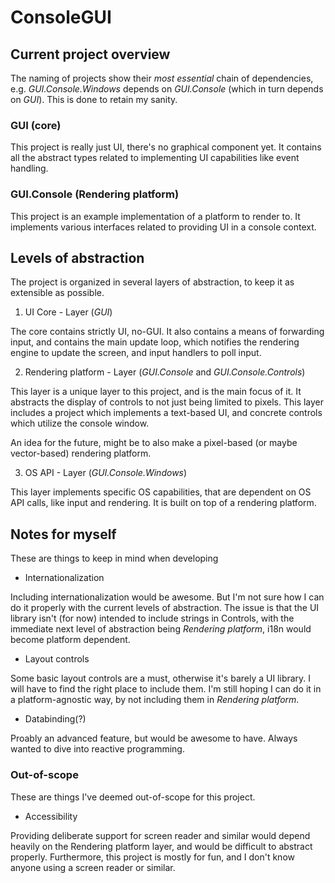 # ConsoleGUI

## Current project overview
The naming of projects show their _most essential_ chain of dependencies, e.g. _GUI.Console.Windows_ depends on _GUI.Console_ (which in turn depends on _GUI_). This is done to retain my sanity.

### GUI (core)
This project is really just UI, there's no graphical component yet. It contains all the abstract types related to implementing UI capabilities like event handling.

### GUI.Console (Rendering platform)
This project is an example implementation of a platform to render to. It implements various interfaces related to providing UI in a console context.

## Levels of abstraction

The project is organized in several layers of abstraction, to keep it as extensible as possible.

1. UI Core - Layer (_GUI_)

The core contains strictly UI, no-GUI. It also contains a means of forwarding input, and contains the main update loop,
which notifies the rendering engine to update the screen, and input handlers to poll input.

2. Rendering platform - Layer (_GUI.Console_ and _GUI.Console.Controls_)

This layer is a unique layer to this project, and is the main focus of it. It abstracts the display of controls to not just being limited to pixels.
This layer includes a project which implements a text-based UI, and concrete controls which utilize the console window.

An idea for the future, might be to also make a pixel-based (or maybe vector-based) rendering platform.

3. OS API - Layer (_GUI.Console.Windows_)

This layer implements specific OS capabilities, that are dependent on OS API calls, like input and rendering. It is built on top of a rendering platform.

## Notes for myself
These are things to keep in mind when developing
 - Internationalization

Including internationalization would be awesome. But I'm not sure how I can do it properly with the current levels of abstraction.
The issue is that the UI library isn't (for now) intended to include strings in Controls, with the immediate next level of abstraction being _Rendering platform_,
i18n would become platform dependent.

 - Layout controls

Some basic layout controls are a must, otherwise it's barely a UI library. I will have to find the right place to include them. I'm still hoping I can do it in a platform-agnostic way, by not including them in _Rendering platform_.

 - Databinding(?)

Proably an advanced feature, but would be awesome to have. Always wanted to dive into reactive programming.

### Out-of-scope
These are things I've deemed out-of-scope for this project.

 - Accessibility

Providing deliberate support for screen reader and similar would depend heavily on the Rendering platform layer, and would be difficult to abstract properly. Furthermore, this project is mostly for fun, and I don't know anyone using a screen reader or similar.
